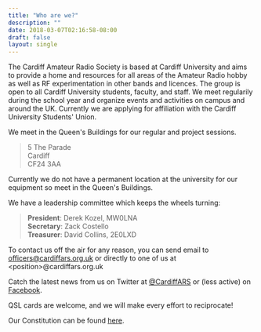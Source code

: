 ```yaml
---
title: "Who are we?"
description: ""
date: 2018-03-07T02:16:58-08:00
draft: false
layout: single
---
```


The Cardiff Amateur Radio Society is based at Cardiff University and aims to provide a home and resources for all areas of the Amateur Radio hobby as well as RF experimentation in other bands and licences. The group is open to all Cardiff University students, faculty, and staff. We meet regularily during the school year and organize events and activities on campus and around the UK. Currently we are applying for affiliation with the Cardiff University Students' Union.

We meet in the Queen's Buildings for our regular and project sessions. 

> 5 The Parade  
> Cardiff  
> CF24 3AA

Currently we do not have a permanent location at the university for our equipment so meet in the Queen's Buildings. 

We have a leadership committee which keeps the wheels turning:

> **President**: Derek Kozel, MW0LNA  
> **Secretary**: Zack Costello  
> **Treasurer**: David Collins, 2E0LXD  

To contact us off the air for any reason, you can send email to officers@cardiffars.org.uk or directly to one of us at \<position\>@cardiffars.org.uk

Catch the latest news from us on Twitter at [@CardiffARS](https://www.twitter.com/cardiffars) or (less active) on [Facebook](https://www.facebook.com/groups/cardiffars/).

QSL cards are welcome, and we will make every effort to reciprocate!

Our Constitution can be found [here](/info/Constitution.pdf).
